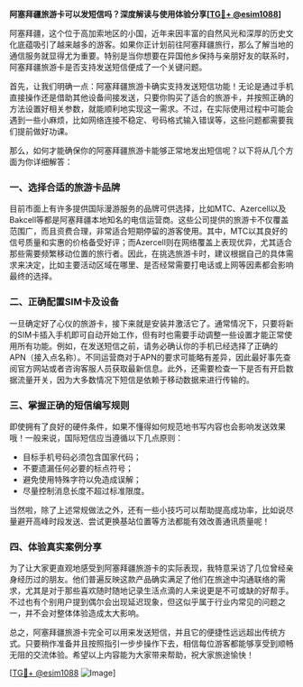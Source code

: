 **阿塞拜疆旅游卡可以发短信吗？深度解读与使用体验分享[[TG💪+ @esim1088](https://t.me/s/esim1088)]**

阿塞拜疆，这个位于高加索地区的小国，近年来因丰富的自然风光和深厚的历史文化底蕴吸引了越来越多的游客。如果你正计划前往阿塞拜疆旅行，那么了解当地的通信服务就显得尤为重要。特别是当你想要在异国他乡保持与亲朋好友的联系时，阿塞拜疆旅游卡是否支持发送短信便成了一个关键问题。

首先，让我们明确一点：阿塞拜疆旅游卡确实支持发送短信功能！无论是通过手机直接操作还是借助其他设备间接发送，只要你购买了适合的旅游卡，并按照正确的方法设置好相关参数，就能顺利地实现这一需求。不过，在实际使用过程中可能会遇到一些小麻烦，比如网络连接不稳定、号码格式输入错误等，这些问题都需要我们提前做好功课。

那么，如何才能确保你的阿塞拜疆旅游卡能够正常地发出短信呢？以下将从几个方面为你详细解答：

### 一、选择合适的旅游卡品牌

目前市面上有许多提供国际漫游服务的品牌可供选择，比如MTC、Azercell以及Bakcell等都是阿塞拜疆本地知名的电信运营商。这些公司提供的旅游卡不仅覆盖范围广，而且资费合理，非常适合短期停留的游客使用。其中，MTC以其良好的信号质量和实惠的价格备受好评；而Azercell则在网络覆盖上表现优异，尤其适合那些需要频繁移动位置的旅行者。因此，在挑选旅游卡时，建议根据自己的具体需求来决定，比如主要活动区域在哪里、是否经常需要打电话或上网等因素都会影响最终的选择。

### 二、正确配置SIM卡及设备

一旦确定好了心仪的旅游卡，接下来就是安装并激活它了。通常情况下，只要将新的SIM卡插入手机即可自动开始工作，但有时也需要手动调整一些设置才能正常使用所有功能。例如，在发送短信之前，请务必确认你的手机已经选择了正确的APN（接入点名称）。不同运营商对于APN的要求可能略有差异，因此最好事先查阅官方网站或者咨询客服人员获取最新信息。此外，还需要检查一下是否有开启数据流量开关，因为大多数情况下短信是依赖于移动数据来进行传输的。

### 三、掌握正确的短信编写规则

即使拥有了良好的硬件条件，如果不懂得如何规范地书写内容也会影响发送效果哦！一般来说，国际短信应当遵循以下几点原则：
- 目标手机号码必须包含国家代码；
- 不要遗漏任何必要的标点符号；
- 避免使用特殊字符以免造成误解；
- 尽量控制消息长度不超过标准限度。

当然啦，除了上述常规做法之外，还有一些小技巧可以帮助提高成功率，比如说尽量避开高峰时段发送、尝试更换基站位置等方法都能有效改善通讯质量呢！

### 四、体验真实案例分享

为了让大家更直观地感受到阿塞拜疆旅游卡的实际表现，我特意采访了几位曾经亲身经历过的朋友。他们普遍反映这款产品确实满足了他们在旅途中沟通联络的需求，尤其是对于那些喜欢随时随地记录生活点滴的人来说更是不可或缺的好帮手。不过也有个别用户提到偶尔会出现延迟现象，但这似乎属于行业内常见的问题之一，并不会对整体体验造成太大影响。

总之，阿塞拜疆旅游卡完全可以用来发送短信，并且它的便捷性远远超出传统方式。只要稍作准备并且按照指引一步步操作下去，相信每位游客都能够享受到顺畅无阻的交流体验。希望以上内容能为大家带来帮助，祝大家旅途愉快！

[[TG💪+ @esim1088](https://t.me/s/esim1088) ![Image](https://i.postimg.cc/4NQfJmqS/Snipaste-2025-05-13-00-14-12.png)]